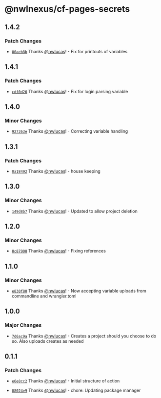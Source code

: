 # @nwlnexus/cf-pages-secrets

## 1.4.2

### Patch Changes

- [`00aeb8b`](https://github.com/nwlnexus/cf-pages-secrets/commit/00aeb8ba2d6bf56fdc857a0bad4d2ea5b69ec331)
  Thanks [@nwlucas](https://github.com/nwlucas)! - Fix for printouts of variables

## 1.4.1

### Patch Changes

- [`cdf0d26`](https://github.com/nwlnexus/cf-pages-secrets/commit/cdf0d262f6c1abb3bf09ad07cdc799093a90e2ec)
  Thanks [@nwlucas](https://github.com/nwlucas)! - Fix for login parsing variable

## 1.4.0

### Minor Changes

- [`927363e`](https://github.com/nwlnexus/cf-pages-secrets/commit/927363ee6890383acb89eebd8831584608de223d)
  Thanks [@nwlucas](https://github.com/nwlucas)! - Correcting variable handling

## 1.3.1

### Patch Changes

- [`0a18492`](https://github.com/nwlnexus/cf-pages-secrets/commit/0a1849219bf78a357775e0d4eb61637d95e93c36)
  Thanks [@nwlucas](https://github.com/nwlucas)! - house keeping

## 1.3.0

### Minor Changes

- [`149d8b7`](https://github.com/nwlnexus/cf-pages-secrets/commit/149d8b7fc8e34485ba6b0fe9548604820d4f8062)
  Thanks [@nwlucas](https://github.com/nwlucas)! - Updated to allow project deletion

## 1.2.0

### Minor Changes

- [`8c87908`](https://github.com/nwlnexus/cf-pages-secrets/commit/8c879080ec1c53dc65f95fbf601c370c779f1f1d)
  Thanks [@nwlucas](https://github.com/nwlucas)! - Fixing references

## 1.1.0

### Minor Changes

- [`e830f80`](https://github.com/nwlnexus/cf-pages-secrets/commit/e830f808e2395d68b827885aed603f04d24b4eeb)
  Thanks [@nwlucas](https://github.com/nwlucas)! - Now accepting variable uploads from commandline
  and wrangler.toml

## 1.0.0

### Major Changes

- [`7d6ac9a`](https://github.com/nwlnexus/cf-pages-secrets/commit/7d6ac9a22a8592ab6cd8c3d06878c3332137197e)
  Thanks [@nwlucas](https://github.com/nwlucas)! - Creates a project should you choose to do so.
  Also uploads creates as needed

## 0.1.1

### Patch Changes

- [`e6e8cc2`](https://github.com/nwlnexus/cf-pages-secrets/commit/e6e8cc2f64dfc043ea241062ac86342042fa0eb9)
  Thanks [@nwlucas](https://github.com/nwlucas)! - Initial structure of action

- [`08024e9`](https://github.com/nwlnexus/cf-pages-secrets/commit/08024e970019f26216ebcad8c7aac8e8f56a4c6d)
  Thanks [@nwlucas](https://github.com/nwlucas)! - chore: Updating package manager
